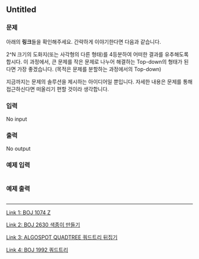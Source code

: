 ## Untitled

### 문제

아래의 **링크**들을 확인해주세요. 간략하게 이야기한다면 다음과 같습니다.

2^N 크기의 도화지(또는 사각형의 다른 형태)를 4등분하여 어떠한 결과를 유추해도록 합시다. 이 과정에서, 큰 문제를 작은 문제로 나누어 해결하는 Top-down의 형태가 된다면 가장 좋겠습니다. (목적은 문제를 분할하는 과정에서의 Top-down) 

지금까지는 문제의 솔루션을 제시하는 아이디어일 뿐입니다. 자세한 내용은 문제를 통해 접근하신다면 떠올리기 편할 것이라 생각합니다.

### 입력

No input

### 출력

No output

### 예제 입력

```

```

### 예제 출력

```

```
---------
[Link 1: BOJ 1074 Z](https://www.acmicpc.net/problem/1074/)

[Link 2: BOJ 2630 색종이 만들기](https://www.acmicpc.net/problem/2630)

[Link 3: ALGOSPOT QUADTREE 쿼드트리 뒤집기](https://algospot.com/judge/problem/read/QUADTREE)

[Link 4: BOJ 1992 쿼드트리](https://www.acmicpc.net/problem/1992)

